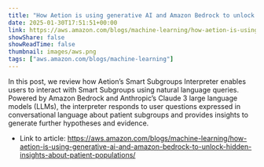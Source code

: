 ```yaml
---
title: "How Aetion is using generative AI and Amazon Bedrock to unlock hidden insights about patient populations"
date: 2025-01-30T17:51:51+00:00
link: https://aws.amazon.com/blogs/machine-learning/how-aetion-is-using-generative-ai-and-amazon-bedrock-to-unlock-hidden-insights-about-patient-populations/
showShare: false
showReadTime: false
thumbnail: images/aws.png
tags: ["aws.amazon.com/blogs/machine-learning"]
---
```

In this post, we review how Aetion’s Smart Subgroups Interpreter enables users to interact with Smart Subgroups using natural language queries. Powered by Amazon Bedrock and Anthropic’s Claude 3 large language models (LLMs), the interpreter responds to user questions expressed in conversational language about patient subgroups and provides insights to generate further hypotheses and evidence.

- Link to article: https://aws.amazon.com/blogs/machine-learning/how-aetion-is-using-generative-ai-and-amazon-bedrock-to-unlock-hidden-insights-about-patient-populations/